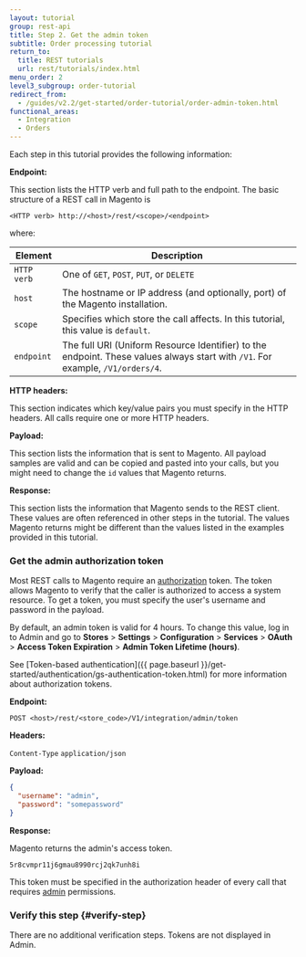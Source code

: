 ```yaml
---
layout: tutorial
group: rest-api
title: Step 2. Get the admin token
subtitle: Order processing tutorial
return_to:
  title: REST tutorials
  url: rest/tutorials/index.html
menu_order: 2
level3_subgroup: order-tutorial
redirect_from:
  - /guides/v2.2/get-started/order-tutorial/order-admin-token.html
functional_areas:
  - Integration
  - Orders
---
```


Each step in this tutorial provides the following information:

**Endpoint:**

This section lists the HTTP verb and full path to the endpoint. The basic structure of a REST call in Magento is

`<HTTP verb> http://<host>/rest/<scope>/<endpoint>`

where:

Element | Description
--- | ---
`HTTP verb` | One of `GET`, `POST`, `PUT`, or `DELETE`
`host` | The hostname or IP address (and optionally, port) of the Magento installation.
`scope` | Specifies which store the call affects. In this tutorial, this value is `default`.
`endpoint` | The full URI (Uniform Resource Identifier) to the endpoint. These values always start with `/V1`. For example, `/V1/orders/4`.

**HTTP headers:**

This section indicates which key/value pairs you must specify in the HTTP headers. All calls require one or more HTTP headers.

**Payload:**

This section lists the information that is sent to Magento. All payload samples are valid and can be copied and pasted into your calls, but you might need to change the `id` values that Magento returns.

**Response:**

This section lists the information that Magento sends to the REST client. These values are often referenced in other steps in the tutorial. The values Magento returns might be different than the values listed in the examples provided in this tutorial.

### Get the admin authorization token

Most REST calls to Magento require an [authorization](https://glossary.magento.com/authorization) token. The token allows Magento to verify that the caller is authorized to access a system resource. To get a token, you must specify the user's username and password in the payload.

By default, an admin token is valid for 4 hours. To change this value, log in to Admin and go to **Stores** > **Settings** > **Configuration** > **Services** > **OAuth** > **Access Token Expiration** > **Admin Token Lifetime (hours)**.

See [Token-based authentication]({{ page.baseurl }}/get-started/authentication/gs-authentication-token.html) for more information about authorization tokens.

**Endpoint:**

`POST <host>/rest/<store_code>/V1/integration/admin/token`

**Headers:**

`Content-Type` `application/json`

**Payload:**

```json
{
  "username": "admin",
  "password": "somepassword"
}
```

**Response:**

Magento returns the admin's access token.

`5r8cvmpr11j6gmau8990rcj2qk7unh8i`

This token must be specified in the authorization header of every call that requires [admin](https://glossary.magento.com/admin) permissions.

### Verify this step {#verify-step}

There are no additional verification steps. Tokens are not displayed in Admin.
